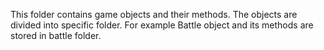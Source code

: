 This folder contains game objects and their methods. The objects are divided into specific folder.
For example Battle object and its methods are stored in battle folder.